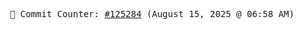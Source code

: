 <p align="center">
    <samp>
        📮 Commit Counter: <a href="https://github.com/Javascript-void0/Javascript-void0/commits/main">#125284</a> (August 15, 2025 @ 06:58 AM)
    </samp>
</p>